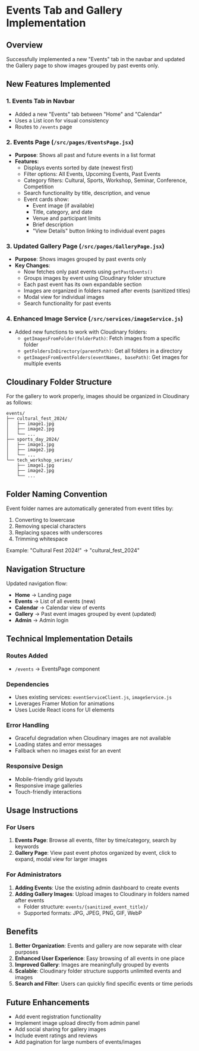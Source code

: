 # Events Tab and Gallery Implementation

## Overview
Successfully implemented a new "Events" tab in the navbar and updated the Gallery page to show images grouped by past events only.

## New Features Implemented

### 1. Events Tab in Navbar
- Added a new "Events" tab between "Home" and "Calendar" 
- Uses a List icon for visual consistency
- Routes to `/events` page

### 2. Events Page (`/src/pages/EventsPage.jsx`)
- **Purpose**: Shows all past and future events in a list format
- **Features**:
  - Displays events sorted by date (newest first)
  - Filter options: All Events, Upcoming Events, Past Events
  - Category filters: Cultural, Sports, Workshop, Seminar, Conference, Competition
  - Search functionality by title, description, and venue
  - Event cards show:
    - Event image (if available)
    - Title, category, and date
    - Venue and participant limits
    - Brief description
    - "View Details" button linking to individual event pages

### 3. Updated Gallery Page (`/src/pages/GalleryPage.jsx`)
- **Purpose**: Shows images grouped by past events only
- **Key Changes**:
  - Now fetches only past events using `getPastEvents()`
  - Groups images by event using Cloudinary folder structure
  - Each past event has its own expandable section
  - Images are organized in folders named after events (sanitized titles)
  - Modal view for individual images
  - Search functionality for past events

### 4. Enhanced Image Service (`/src/services/imageService.js`)
- Added new functions to work with Cloudinary folders:
  - `getImagesFromFolder(folderPath)`: Fetch images from a specific folder
  - `getFoldersInDirectory(parentPath)`: Get all folders in a directory
  - `getImagesFromEventFolders(eventNames, basePath)`: Get images for multiple events

## Cloudinary Folder Structure
For the gallery to work properly, images should be organized in Cloudinary as follows:
```
events/
├── cultural_fest_2024/
│   ├── image1.jpg
│   ├── image2.jpg
│   └── ...
├── sports_day_2024/
│   ├── image1.jpg
│   ├── image2.jpg
│   └── ...
└── tech_workshop_series/
    ├── image1.jpg
    ├── image2.jpg
    └── ...
```

## Folder Naming Convention
Event folder names are automatically generated from event titles by:
1. Converting to lowercase
2. Removing special characters
3. Replacing spaces with underscores
4. Trimming whitespace

Example: "Cultural Fest 2024!" → "cultural_fest_2024"

## Navigation Structure
Updated navigation flow:
- **Home** → Landing page
- **Events** → List of all events (new)
- **Calendar** → Calendar view of events
- **Gallery** → Past event images grouped by event (updated)
- **Admin** → Admin login

## Technical Implementation Details

### Routes Added
- `/events` → EventsPage component

### Dependencies
- Uses existing services: `eventServiceClient.js`, `imageService.js`
- Leverages Framer Motion for animations
- Uses Lucide React icons for UI elements

### Error Handling
- Graceful degradation when Cloudinary images are not available
- Loading states and error messages
- Fallback when no images exist for an event

### Responsive Design
- Mobile-friendly grid layouts
- Responsive image galleries
- Touch-friendly interactions

## Usage Instructions

### For Users
1. **Events Page**: Browse all events, filter by time/category, search by keywords
2. **Gallery Page**: View past event photos organized by event, click to expand, modal view for larger images

### For Administrators
1. **Adding Events**: Use the existing admin dashboard to create events
2. **Adding Gallery Images**: Upload images to Cloudinary in folders named after events
   - Folder structure: `events/{sanitized_event_title}/`
   - Supported formats: JPG, JPEG, PNG, GIF, WebP

## Benefits
1. **Better Organization**: Events and gallery are now separate with clear purposes
2. **Enhanced User Experience**: Easy browsing of all events in one place
3. **Improved Gallery**: Images are meaningfully grouped by events
4. **Scalable**: Cloudinary folder structure supports unlimited events and images
5. **Search and Filter**: Users can quickly find specific events or time periods

## Future Enhancements
- Add event registration functionality
- Implement image upload directly from admin panel
- Add social sharing for gallery images
- Include event ratings and reviews
- Add pagination for large numbers of events/images
